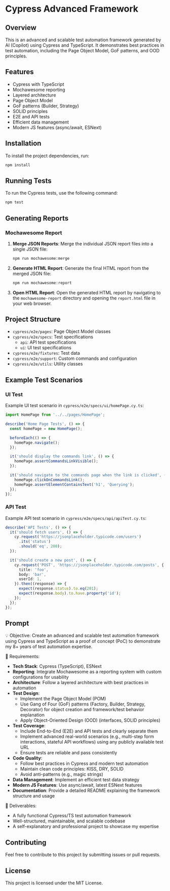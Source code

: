 # Cypress Advanced Framework

## Overview

This is an advanced and scalable test automation framework generated by AI (Copilot) using Cypress and TypeScript. It demonstrates best practices in test automation, including the Page Object Model, GoF patterns, and OOD principles.

## Features

- Cypress with TypeScript
- Mochawesome reporting
- Layered architecture
- Page Object Model
- GoF patterns (Builder, Strategy)
- SOLID principles
- E2E and API tests
- Efficient data management
- Modern JS features (async/await, ESNext)

## Installation

To install the project dependencies, run:

```bash
npm install
```

## Running Tests

To run the Cypress tests, use the following command:

```bash
npm test
```

## Generating Reports

### Mochawesome Report

1. **Merge JSON Reports**: Merge the individual JSON report files into a single JSON file:

    ```bash
    npm run mochawesome:merge
    ```

2. **Generate HTML Report**: Generate the final HTML report from the merged JSON file:

    ```bash
    npm run mochawesome:report
    ```

3. **Open HTML Report**: Open the generated HTML report by navigating to the `mochawesome-report` directory and opening the `report.html` file in your web browser.

## Project Structure

- `cypress/e2e/pages`: Page Object Model classes
- `cypress/e2e/specs`: Test specifications
  - `api`: API test specifications
  - `ui`: UI test specifications
- `cypress/e2e/fixtures`: Test data
- `cypress/e2e/support`: Custom commands and configuration
- `cypress/e2e/utils`: Utility classes

## Example Test Scenarios

### UI Test

Example UI test scenario in `cypress/e2e/specs/ui/homePage.cy.ts`:

```typescript
import HomePage from '../../pages/HomePage';

describe('Home Page Tests', () => {
  const homePage = new HomePage();

  beforeEach(() => {
    homePage.navigate();
  });

  it('should display the commands link', () => {
    homePage.assertCommandsLinkVisible();
  });

  it('should navigate to the commands page when the link is clicked', () => {
    homePage.clickOnCommandsLink();
    homePage.assertElementContainsText('h1', 'Querying');
  });
});
```

### API Test

Example API test scenario in `cypress/e2e/specs/api/apiTest.cy.ts`:

```typescript
describe('API Tests', () => {
  it('should fetch users', () => {
    cy.request('https://jsonplaceholder.typicode.com/users')
      .its('status')
      .should('eq', 200);
  });

  it('should create a new post', () => {
    cy.request('POST', 'https://jsonplaceholder.typicode.com/posts', {
      title: 'foo',
      body: 'bar',
      userId: 1,
    }).then((response) => {
      expect(response.status).to.eq(201);
      expect(response.body).to.have.property('id');
    });
  });
});
```

## Prompt

💡 Objective:
Create an advanced and scalable test automation framework using Cypress and TypeScript as a proof of concept (PoC) to demonstrate my 8+ years of test automation expertise.

🎯 Requirements:

- **Tech Stack**: Cypress (TypeScript), ESNext
- **Reporting**: Integrate Mochawesome as a reporting system with custom configurations for usability
- **Architecture**: Follow a layered architecture with best practices in automation
- **Test Design**:
  - Implement the Page Object Model (POM)
  - Use Gang of Four (GoF) patterns (Factory, Builder, Strategy, Decorator) for object creation and framework/test behavior explanation
  - Apply Object-Oriented Design (OOD) (interfaces, SOLID principles)
- **Test Coverage**:
  - Include End-to-End (E2E) and API tests and clearly separate them
  - Implement advanced real-world scenarios (e.g., multi-step form interactions, stateful API workflows) using any publicly available test URL
  - Ensure tests are reliable and pass consistently
- **Code Quality**:
  - Follow best practices in Cypress and modern test automation
  - Maintain clean code principles: KISS, DRY, SOLID
  - Avoid anti-patterns (e.g., magic strings)
- **Data Management**: Implement an efficient test data strategy
- **Modern JS Features**: Use async/await, latest ESNext features
- **Documentation**: Provide a detailed README explaining the framework structure and usage

🔹 Deliverables:

- A fully functional Cypress/TS test automation framework
- Well-structured, maintainable, and scalable codebase
- A self-explanatory and professional project to showcase my expertise

## Contributing

Feel free to contribute to this project by submitting issues or pull requests.

## License

This project is licensed under the MIT License.